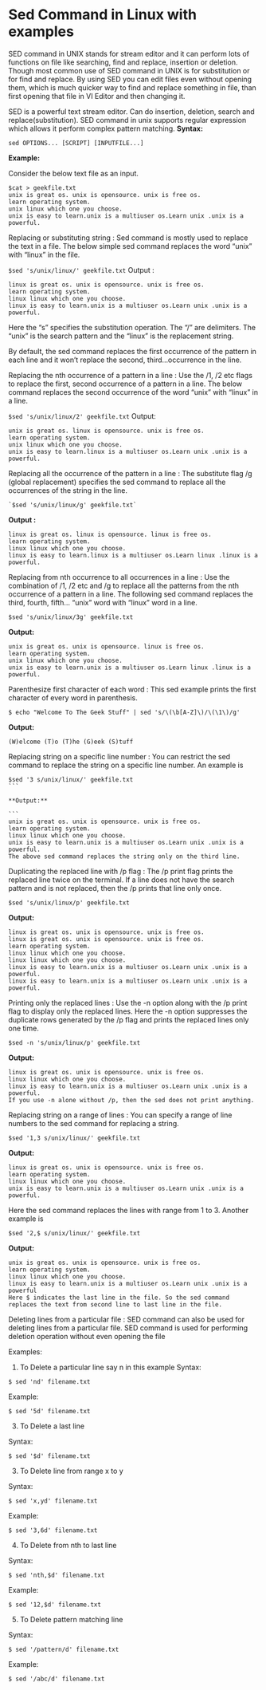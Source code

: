 # Sed Command in Linux with examples
SED command in UNIX stands for stream editor and it can perform lots of functions on file like searching, find and replace, insertion or deletion. Though most common use of SED command in UNIX is for substitution or for find and replace. By using SED you can edit files even without opening them, which is much quicker way to find and replace something in file, than first opening that file in VI Editor and then changing it.

SED is a powerful text stream editor. Can do insertion, deletion, search and replace(substitution).
SED command in unix supports regular expression which allows it perform complex pattern matching.
**Syntax:**
```
sed OPTIONS... [SCRIPT] [INPUTFILE...] 
```
**Example:**

Consider the below text file as an input.
```
$cat > geekfile.txt
unix is great os. unix is opensource. unix is free os.
learn operating system.
unix linux which one you choose.
unix is easy to learn.unix is a multiuser os.Learn unix .unix is a powerful.
```


Replacing or substituting string : Sed command is mostly used to replace the text in a file. The below simple sed command replaces the word “unix” with “linux” in the file.

`$sed 's/unix/linux/' geekfile.txt`
Output :
```
linux is great os. unix is opensource. unix is free os.
learn operating system.
linux linux which one you choose.
linux is easy to learn.unix is a multiuser os.Learn unix .unix is a powerful.
```
Here the “s” specifies the substitution operation. The “/” are delimiters. The “unix” is the search pattern and the “linux” is the replacement string.

By default, the sed command replaces the first occurrence of the pattern in each line and it won’t replace the second, third…occurrence in the line.

Replacing the nth occurrence of a pattern in a line : Use the /1, /2 etc flags to replace the first, second occurrence of a pattern in a line. The below command replaces the second occurrence of the word “unix” with “linux” in a line.

`$sed 's/unix/linux/2' geekfile.txt`
Output:
```
unix is great os. linux is opensource. unix is free os.
learn operating system.
unix linux which one you choose.
unix is easy to learn.linux is a multiuser os.Learn unix .unix is a powerful.
```
Replacing all the occurrence of the pattern in a line : The substitute flag /g (global replacement) specifies the sed command to replace all the occurrences of the string in the line.
```
`$sed 's/unix/linux/g' geekfile.txt`
```
**Output :**
```
linux is great os. linux is opensource. linux is free os.
learn operating system.
linux linux which one you choose.
linux is easy to learn.linux is a multiuser os.Learn linux .linux is a powerful.
```

Replacing from nth occurrence to all occurrences in a line : Use the combination of /1, /2 etc and /g to replace all the patterns from the nth occurrence of a pattern in a line. The following sed command replaces the third, fourth, fifth… “unix” word with “linux” word in a line.

`$sed 's/unix/linux/3g' geekfile.txt`

**Output:**
```
unix is great os. unix is opensource. linux is free os.
learn operating system.
unix linux which one you choose.
unix is easy to learn.unix is a multiuser os.Learn linux .linux is a powerful.
```
Parenthesize first character of each word : This sed example prints the first character of every word in parenthesis.

`$ echo "Welcome To The Geek Stuff" | sed 's/\(\b[A-Z]\)/\(\1\)/g'`

**Output:**
```
(W)elcome (T)o (T)he (G)eek (S)tuff
```

Replacing string on a specific line number : You can restrict the sed command to replace the string on a specific line number. An example is

````
$sed '3 s/unix/linux/' geekfile.txt
```

**Output:**

```
unix is great os. unix is opensource. unix is free os.
learn operating system.
linux linux which one you choose.
unix is easy to learn.unix is a multiuser os.Learn unix .unix is a powerful.
The above sed command replaces the string only on the third line.
````
Duplicating the replaced line with /p flag : The /p print flag prints the replaced line twice on the terminal. If a line does not have the search pattern and is not replaced, then the /p prints that line only once.

```
$sed 's/unix/linux/p' geekfile.txt
```
**Output:**

```
linux is great os. unix is opensource. unix is free os.
linux is great os. unix is opensource. unix is free os.
learn operating system.
linux linux which one you choose.
linux linux which one you choose.
linux is easy to learn.unix is a multiuser os.Learn unix .unix is a powerful.
linux is easy to learn.unix is a multiuser os.Learn unix .unix is a powerful.
```
Printing only the replaced lines : Use the -n option along with the /p print flag to display only the replaced lines. Here the -n option suppresses the duplicate rows generated by the /p flag and prints the replaced lines only one time.
```
$sed -n 's/unix/linux/p' geekfile.txt
```
**Output:**
```
linux is great os. unix is opensource. unix is free os.
linux linux which one you choose.
linux is easy to learn.unix is a multiuser os.Learn unix .unix is a powerful.
If you use -n alone without /p, then the sed does not print anything.
```
Replacing string on a range of lines : You can specify a range of line numbers to the sed command for replacing a string.
```
$sed '1,3 s/unix/linux/' geekfile.txt
```
**Output:**
```
linux is great os. unix is opensource. unix is free os.
learn operating system.
linux linux which one you choose.
unix is easy to learn.unix is a multiuser os.Learn unix .unix is a powerful.
```
Here the sed command replaces the lines with range from 1 to 3. Another example is
```
$sed '2,$ s/unix/linux/' geekfile.txt
```
**Output:**
```
unix is great os. unix is opensource. unix is free os.
learn operating system.
linux linux which one you choose.
linux is easy to learn.unix is a multiuser os.Learn unix .unix is a powerful
Here $ indicates the last line in the file. So the sed command replaces the text from second line to last line in the file.
```
Deleting lines from a particular file : SED command can also be used for deleting lines from a particular file. SED command is used for performing deletion operation without even opening the file

Examples:
1. To Delete a particular line say n in this example
Syntax:
```
$ sed 'nd' filename.txt
```
Example:
```
$ sed '5d' filename.txt
```
3. To Delete a last line

Syntax:
```
$ sed '$d' filename.txt
```
3. To Delete line from range x to y

Syntax:
```
$ sed 'x,yd' filename.txt
```
Example:
```
$ sed '3,6d' filename.txt
```
4. To Delete from nth to last line

Syntax:
```
$ sed 'nth,$d' filename.txt
```
Example:
```
$ sed '12,$d' filename.txt
```
5. To Delete pattern matching line

Syntax:
```
$ sed '/pattern/d' filename.txt
```
Example:
```
$ sed '/abc/d' filename.txt
```

